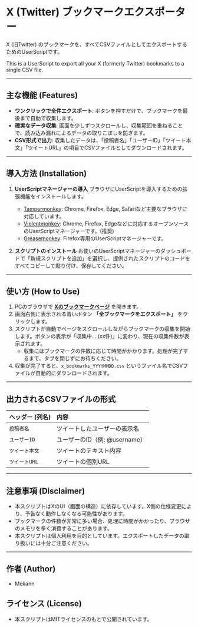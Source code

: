 # X (Twitter) ブックマークエクスポーター

X (旧Twitter) のブックマークを、すべてCSVファイルとしてエクスポートするためのUserScriptです。

This is a UserScript to export all your X (formerly Twitter) bookmarks to a single CSV file.

***

## 主な機能 (Features)

* **ワンクリックで全件エクスポート**: ボタンを押すだけで、ブックマークを最後まで自動で収集します。
* **確実なデータ収集**: 画面を少しずつスクロールし、収集範囲を重ねることで、読み込み漏れによるデータの取りこぼしを防ぎます。
* **CSV形式で出力**: 収集したデータは、「投稿者名」「ユーザーID」「ツイート本文」「ツイートURL」の項目でCSVファイルとしてダウンロードされます。

***

## 導入方法 (Installation)

1.  **UserScriptマネージャーの導入**
    ブラウザにUserScriptを導入するための拡張機能をインストールします。
    * [Tampermonkey](https://www.tampermonkey.net/): Chrome, Firefox, Edge, Safariなど主要なブラウザに対応しています。
    * [Violentmonkey](https://violentmonkey.github.io/): Chrome, Firefox, Edgeなどに対応するオープンソースのUserScriptマネージャーです。(推奨)
    * [Greasemonkey](https://addons.mozilla.org/ja/firefox/addon/greasemonkey/): Firefox専用のUserScriptマネージャーです。

2.  **スクリプトのインストール**
    お使いのUserScriptマネージャーのダッシュボードで「新規スクリプトを追加」を選択し、提供されたスクリプトのコードをすべてコピーして貼り付け、保存してください。

***

## 使い方 (How to Use)

1.  PCのブラウザで **[Xのブックマークページ](https://x.com/i/bookmarks)** を開きます。
2.  画面右側に表示される青いボタン **「全ブックマークをエクスポート」** をクリックします。
3.  スクリプトが自動でページをスクロールしながらブックマークの収集を開始します。ボタンの表示が「収集中... (xx件)」に変わり、現在の収集件数が表示されます。
    * 収集にはブックマークの件数に応じて時間がかかります。処理が完了するまで、タブを閉じずにお待ちください。
4.  収集が完了すると、`x_bookmarks_YYYYMMDD.csv` というファイル名でCSVファイルが自動的にダウンロードされます。

***

## 出力されるCSVファイルの形式

| ヘッダー (列名) | 内容 |
| :--- | :--- |
| `投稿者名` | ツイートしたユーザーの表示名 |
| `ユーザーID` | ユーザーのID（例: @username） |
| `ツイート本文` | ツイートのテキスト内容 |
| `ツイートURL` | ツイートの個別URL |

***

## 注意事項 (Disclaimer)

* 本スクリプトはXのUI（画面の構造）に依存しています。X側の仕様変更により、予告なく動作しなくなる可能性があります。
* ブックマークの件数が非常に多い場合、処理に時間がかかったり、ブラウザのメモリを多く消費することがあります。
* 本スクリプトは個人利用を目的としています。エクスポートしたデータの取り扱いには十分ご注意ください。

***

## 作者 (Author)

* Mekann

## ライセンス (License)

* 本スクリプトはMITライセンスのもとで公開されています。

